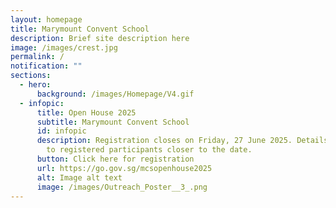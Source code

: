 ```yaml
---
layout: homepage
title: Marymount Convent School
description: Brief site description here
image: /images/crest.jpg
permalink: /
notification: ""
sections:
  - hero:
      background: /images/Homepage/V4.gif
  - infopic:
      title: Open House 2025
      subtitle: Marymount Convent School
      id: infopic
      description: Registration closes on Friday, 27 June 2025. Details will be sent
        to registered participants closer to the date.
      button: Click here for registration
      url: https://go.gov.sg/mcsopenhouse2025
      alt: Image alt text
      image: /images/Outreach_Poster__3_.png
---
```

